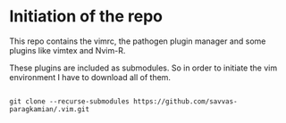 # Initiation of the repo

This repo contains the vimrc, the pathogen plugin manager and some plugins like vimtex and Nvim-R.

These plugins are included as submodules. So in order to initiate the vim environment I have to download all of them. 

```

git clone --recurse-submodules https://github.com/savvas-paragkamian/.vim.git

```
